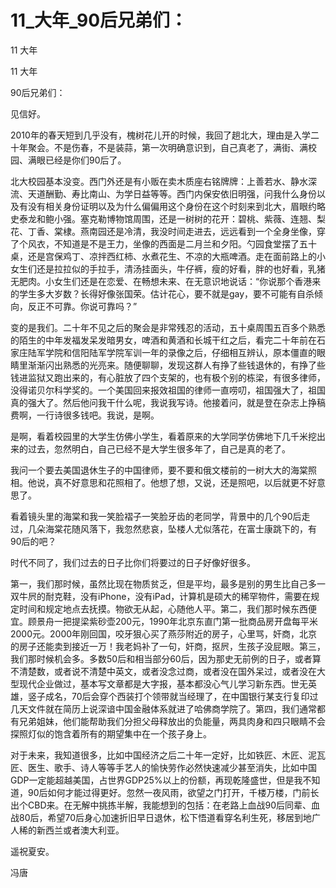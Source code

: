 # 11_大年_90后兄弟们：

11 大年

11 大年

90后兄弟们：

见信好。

2010年的春天短到几乎没有，槐树花儿开的时候，我回了趟北大，理由是入学二十年聚会。不是伤春，不是装蒜，第一次明确意识到，自己真老了，满街、满校园、满眼已经是你们90后了。

北大校园基本没变。西门外还是有小贩在卖木质座右铭牌牌：上善若水、静水深流、天道酬勤、寿比南山、为学日益等等。西门内保安依旧明强，问我什么身份以及有没有相关身份证明以及为什么偏偏用这个身份在这个时刻来到北大，眉眼约略史泰龙和鲍小强。塞克勒博物馆周围，还是一树树的花开：碧桃、紫薇、连翘、梨花、丁香、棠棣。燕南园还是冷清，我没时间走进去，远远看到一个全身坐像，穿了个风衣，不知道是不是王力，坐像的西面是二月兰和夕阳。勺园食堂摆了五十桌，还是宫保鸡丁、凉拌西红柿、水煮花生、不凉的大瓶啤酒。走在面前路上的小女生们还是拉拉似的手拉手，清汤挂面头，牛仔裤，瘦的好看，胖的也好看，乳猪无肥肉。小女生们还是在恋爱、在畅想未来、在无意识地说话：“你说那个香港来的学生多大岁数？长得好像张国荣。估计花心，要不就是gay，要不可能有自杀倾向，反正不可靠。你说可靠吗？”

变的是我们。二十年不见之后的聚会是非常残忍的活动，五十桌周围五百多个熟悉的陌生的中年发福发呆发暗男女，啤酒和黄酒和长城干红之后，看完二十年前在石家庄陆军学院和信阳陆军学院军训一年的录像之后，仔细相互辨认，原本僵直的眼睛里渐渐闪出熟悉的光亮来。随便聊聊，发现这群人有挣了些钱退休的，有挣了些钱进监狱又跑出来的，有心脏放了四个支架的，也有极个别的栋梁，有很多律师，没得诺贝尔科学奖的。一个美国回来报效祖国的律师一直唠叨，祖国强大了，祖国真的强大了。然后他问我干什么呢，我说我写诗。他接着问，就是登在杂志上挣稿费啊，一行诗很多钱吧。我说，是啊。

是啊，看着校园里的大学生仿佛小学生，看着原来的大学同学仿佛地下几千米挖出来的过去，忽然明白，自己已经不是大学生很多年了，自己是真的老了。

我问一个要去美国退休生子的中国律师，要不要和俄文楼前的一树大大的海棠照相。他说，真不好意思和花照相了。他想了想，又说，还是照吧，以后就更不好意思了。

看着镜头里的海棠和我一笑脸褶子一笑脸牙齿的老同学，背景中的几个90后走过，几朵海棠花随风落下，我忽然悲哀，坠楼人尤似落花，在富士康跳下的，有90后的吧？

时代不同了，我们过去的日子比你们将要过的日子好像好很多。

第一，我们那时候，虽然比现在物质贫乏，但是平均，最多是别的男生比自己多一双牛屄的耐克鞋，没有iPhone，没有iPad，计算机是硕大的稀罕物件，需要在规定时间和规定地点去抚摸。物欲无从起，心随他人平。第二，我们那时候东西便宜。顾景舟一把提梁紫砂壶200元，1990年北京东直门第一批商品房开盘每平米2000元。2000年刚回国，咬牙狠心买了燕莎附近的房子，心里骂，奸商，北京的房子还能卖到接近一万！我老妈补了一句，奸商，抠屄，生孩子没屁眼。第三，我们那时候机会多。多数50后和相当部分60后，因为那史无前例的日子，或者算不清楚数，或者说不清楚中英文，或者没念过商，或者没在国外呆过，或者没在大型现代企业做过，基本写文章都是大字报，基本都没心气儿学习新东西。世无英雄，竖子成名，70后会穿个西装打个领带就当经理了，在中国银行某支行复印过几天文件就在简历上说深谙中国金融体系就进了哈佛商学院了。第四，我们通常都有兄弟姐妹，他们能帮助我们分担父母释放出的负能量，两具肉身和四只眼睛不会探照灯似的饱含着所有的期望集中在一个孩子身上。

对于未来，我知道很多，比如中国经济之后二十年一定好，比如铁匠、木匠、泥瓦匠、医生、歌手、诗人等等手艺人的愉快劳作必然快速减少甚至消失，比如中国GDP一定能超越美国，占世界GDP25%以上的份额，再现乾隆盛世，但是我不知道，90后如何才能过得更好。忽然一夜风雨，欲望之门打开，千楼万楼，门前长出个CBD来。在无解中挑拣半解，我能想到的包括：在老路上血战90后同辈、血战80后，希望70后身心加速折旧早日退休，松下悟道看穿名利生死，移居到地广人稀的新西兰或者澳大利亚。

遥祝夏安。

冯唐
